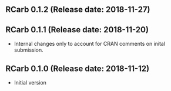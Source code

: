 ## RCarb 0.1.2 (Release date: 2018-11-27)

## RCarb 0.1.1 (Release date: 2018-11-20)

* Internal changes only to account for CRAN comments on inital submission.

## RCarb 0.1.0 (Release date: 2018-11-12)

* Initial version
